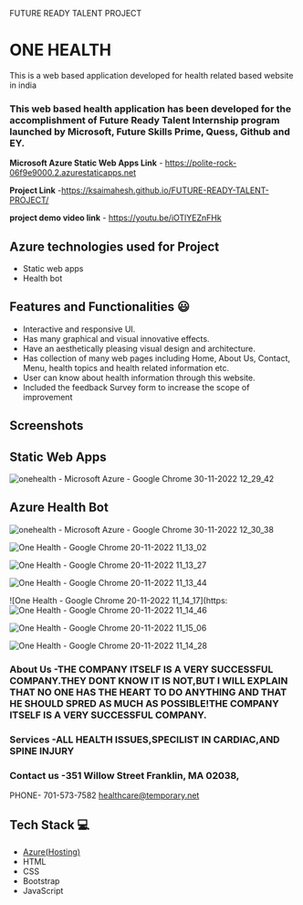 FUTURE READY TALENT PROJECT
#  ONE HEALTH
This is a web based application developed for health related based website in india

### This web based health application has been developed for the accomplishment of Future Ready Talent Internship program launched by Microsoft, Future Skills Prime, Quess, Github and EY.

**Microsoft Azure Static Web Apps Link** - https://polite-rock-06f9e9000.2.azurestaticapps.net

**Project Link** -https://ksaimahesh.github.io/FUTURE-READY-TALENT-PROJECT/

**project demo video link** - https://youtu.be/iOTlYEZnFHk

## Azure technologies used for Project

- Static web apps
- Health bot

## Features and Functionalities 😃

- Interactive and responsive UI.
- Has many graphical and visual innovative effects.
- Have an aesthetically pleasing visual design and architecture.
- Has collection of many web pages including Home, About Us, Contact, Menu, health topics and health related information etc.
- User can know about health information through this website.
- Included the feedback Survey form to increase the scope of improvement 

## Screenshots

## Static Web Apps
![onehealth - Microsoft Azure - Google Chrome 30-11-2022 12_29_42](https://user-images.githubusercontent.com/117822204/204729024-69464958-bcda-413b-979e-946e6ef83a2a.png)

## Azure Health Bot
![onehealth - Microsoft Azure - Google Chrome 30-11-2022 12_30_38](https://user-images.githubusercontent.com/117822204/204729440-ac9f4c8b-88bb-4b37-b62f-87ac07ddc100.png)

![One Health - Google Chrome 20-11-2022 11_13_02](https://user-images.githubusercontent.com/117822204/202888155-fb8661c1-67ce-46b3-aee8-ab76a1160d70.png)

![One Health - Google Chrome 20-11-2022 11_13_27](https://user-images.githubusercontent.com/117822204/202888075-5a8b66e1-bf75-4c41-a41f-356578496de6.png)

![One Health - Google Chrome 20-11-2022 11_13_44](https://user-images.githubusercontent.com/117822204/202888078-25882cdc-4584-4968-95f8-fe7da68a7ec3.png)

![One Health - Google Chrome 20-11-2022 11_14_17](https:![One Health - Google Chrome 20-11-2022 11_14_46](https://user-images.githubusercontent.com/117822204/202888082-a54d7148-2128-4798-8dee-a5262e4f88d7.png)

![One Health - Google Chrome 20-11-2022 11_15_06](https://user-images.githubusercontent.com/117822204/202888083-47d78b26-160f-4332-b547-bdbaa0f6b329.png)

![One Health - Google Chrome 20-11-2022 11_14_28](https://user-images.githubusercontent.com/117822204/202888086-5510c1a1-337b-4050-b4f4-65f7569c7634.png)

   
### About Us -THE COMPANY ITSELF IS A VERY SUCCESSFUL COMPANY.THEY DONT KNOW IT IS NOT,BUT I WILL EXPLAIN THAT NO ONE HAS THE HEART TO DO ANYTHING AND THAT HE SHOULD SPRED AS MUCH AS POSSIBLE!THE COMPANY ITSELF IS A VERY SUCCESSFUL COMPANY.



### Services -ALL HEALTH ISSUES,SPECILIST IN CARDIAC,AND SPINE INJURY



### Contact us -351 Willow Street Franklin, MA 02038,
PHONE- 701-573-7582 healthcare@temporary.net


## Tech Stack 💻

- [Azure(Hosting)](https://azure.microsoft.com/en-in/features/azure-portal/)
- HTML
- CSS
- Bootstrap
- JavaScript
